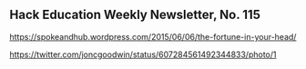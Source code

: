 ## Hack Education Weekly Newsletter, No. 115

https://spokeandhub.wordpress.com/2015/06/06/the-fortune-in-your-head/

https://twitter.com/joncgoodwin/status/607284561492344833/photo/1
